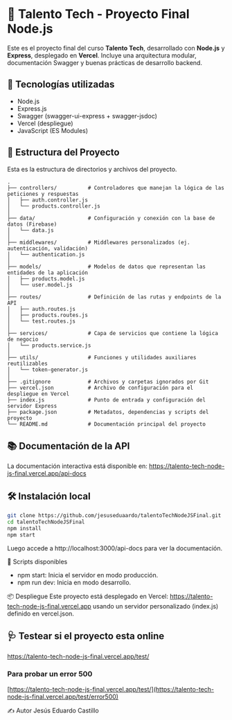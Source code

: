 # 🧠 Talento Tech - Proyecto Final Node.js

Este es el proyecto final del curso **Talento Tech**, desarrollado con **Node.js** y **Express**, desplegado en **Vercel**. Incluye una arquitectura modular, documentación Swagger y buenas prácticas de desarrollo backend.

## 🚀 Tecnologías utilizadas

- Node.js
- Express.js
- Swagger (swagger-ui-express + swagger-jsdoc)
- Vercel (despliegue)
- JavaScript (ES Modules)

## 📂 Estructura del Proyecto

Esta es la estructura de directorios y archivos del proyecto.

```
.
├── controllers/          # Controladores que manejan la lógica de las peticiones y respuestas
│   ├── auth.controller.js
│   └── products.controller.js
│
├── data/                 # Configuración y conexión con la base de datos (Firebase)
│   └── data.js
│
├── middlewares/          # Middlewares personalizados (ej. autenticación, validación)
│   └── authentication.js
│
├── models/               # Modelos de datos que representan las entidades de la aplicación
│   ├── products.model.js
│   └── user.model.js
│
├── routes/               # Definición de las rutas y endpoints de la API
│   ├── auth.routes.js
│   ├── products.routes.js
│   └── test.routes.js
│
├── services/             # Capa de servicios que contiene la lógica de negocio
│   └── products.service.js
│
├── utils/                # Funciones y utilidades auxiliares reutilizables
│   └── token-generator.js
│
├── .gitignore            # Archivos y carpetas ignorados por Git
├── vercel.json           # Archivo de configuración para el despliegue en Vercel
├── index.js              # Punto de entrada y configuración del servidor Express
├── package.json          # Metadatos, dependencias y scripts del proyecto
└── README.md             # Documentación principal del proyecto
```


## 📚 Documentación de la API

La documentación interactiva está disponible en:
https://talento-tech-node-js-final.vercel.app/api-docs

## 🛠️ Instalación local

```bash
git clone https://github.com/jesuseduaardo/talentoTechNodeJSFinal.git
cd talentoTechNodeJSFinal
npm install
npm start
```
Luego accede a http://localhost:3000/api-docs para ver la documentación.

🧪 Scripts disponibles
- npm start: Inicia el servidor en modo producción.
- npm run dev: Inicia en modo desarrollo.

📦 Despliegue
Este proyecto está desplegado en Vercel: https://talento-tech-node-js-final.vercel.app 
usando un servidor personalizado (index.js) definido en vercel.json.

## 🩺 Testear si el proyecto esta online 
https://talento-tech-node-js-final.vercel.app/test/

### Para probar un error 500
[https://talento-tech-node-js-final.vercel.app/test/](https://talento-tech-node-js-final.vercel.app/test/error500)


✍️ Autor
Jesús Eduardo Castillo
